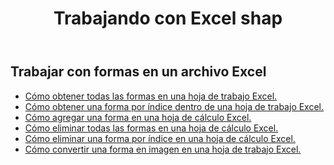 ﻿---
title: Trabajando con Excel shap
second_title: Documen
linktitle: Forma
type: docs
url: /es/shapes/
aliases: [/working-with-shapes/,/working-with-images/]
keywords: Working with shape on an Excel workshee
description: Cómo trabajar con formas en una hoja de cálculo Excel. El SDK es compatible con varios lenguajes de desarrollo, como Android, C#, Go, Java, NodeJS, Perl, PHP, Python, Ruby y Swift.
weight: 100
kwords: Excel, Office Nube, REST API, Hoja de cálculo, PDF, CSV, Json, Markdown, Trabajar con formas en una hoja de cálculo Excel
---
## Trabajar con formas en un archivo Excel

- [Cómo obtener todas las formas en una hoja de trabajo Excel.](/cells/es/shapes/get-all/)
- [Cómo obtener una forma por índice dentro de una hoja de trabajo Excel.](/cells/es/shapes/get/)
- [Cómo agregar una forma en una hoja de cálculo Excel.](/cells/es/shapes/add/)
- [Cómo eliminar todas las formas en una hoja de cálculo Excel.](/cells/es/shapes/clear/)
- [Cómo eliminar una forma por índice en una hoja de cálculo Excel.](/cells/es/shapes/delete/)
- [Cómo convertir una forma en imagen en una hoja de trabajo Excel.](/cells/es/shapes/conversion/)
